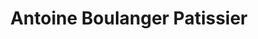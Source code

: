 ---
title: "Antoine Boulanger Patissier"
url: /saint-gildas-des-bois/antoine-boulanger-patissier/
shop: Bäckerei
---